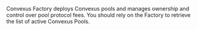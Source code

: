 Convexus Factory deploys Convexus pools and manages ownership and control over pool protocol fees. You should rely on the Factory to retrieve the list of active Convexus Pools.